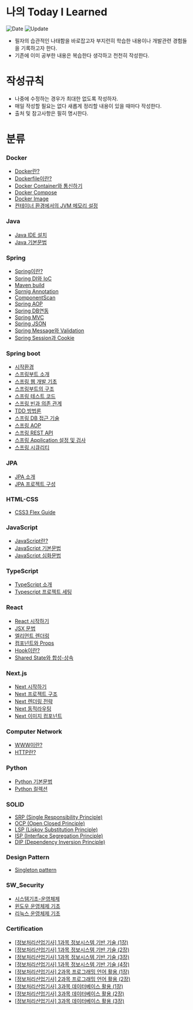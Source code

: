 # 나의 Today I Learned
![Date](https://img.shields.io/badge/Start-2024.03.06-red) ![Update](https://img.shields.io/badge/update-2024.11.02-grean)
- 필자의 습관적인 나태함을 바로잡고자 부지런히 학습한 내용이나 개발관련 경험들을 기록하고자 한다.
- 기존에 이미 공부한 내용은 복습한다 생각하고 천천히 작성한다.  

# 작성규칙
- 나중에 수정하는 경우가 최대한 없도록 작성하자.
- 매일 작성할 필요는 없다 새롭게 정리할 내용이 있을 때마다 작성한다.
- 출처 및 참고사항은 필히 명시한다.

# 분류

### Docker
- [Docker란?](https://github.com/one-west/TIL/blob/main/Docker/Docker%EB%9E%80.md)
- [Dockerfile이란?](https://github.com/one-west/TIL/blob/main/Docker/Dockerfile%EC%9D%B4%EB%9E%80%3F.md)
- [Docker Container와 통신하기](https://github.com/one-west/TIL/blob/main/Docker/Docker%20Container%EC%99%80%20%ED%86%B5%EC%8B%A0%ED%95%98%EA%B8%B0.md)
- [Docker Compose](https://github.com/one-west/TIL/blob/main/Docker/Docker%20Compose.md)
- [Docker Image](https://github.com/one-west/TIL/blob/main/Docker/Docker%20Image.md)
- [컨테이너 환경에서의 JVM 메모리 설정](https://github.com/one-west/TIL/blob/main/Docker/%EC%BB%A8%ED%85%8C%EC%9D%B4%EB%84%88%20%ED%99%98%EA%B2%BD%EC%97%90%EC%84%9C%EC%9D%98%20JVM%20%EB%A9%94%EB%AA%A8%EB%A6%AC%20%EC%84%A4%EC%A0%95.md)

### Java
- [Java IDE 설치](https://github.com/one-west/TIL/blob/main/Java/Java%20IDE%20install%20%EB%B0%A9%EB%B2%95.md)
- [Java 기본문법](https://github.com/one-west/TIL/blob/main/Java/Java%20%EA%B8%B0%EB%B3%B8%EB%AC%B8%EB%B2%95.md)

### Spring
- [Spring이란?](https://github.com/one-west/TIL/blob/main/Spring/%5BSpring%5D%20%EC%9D%B4%EB%9E%80%3F.md)
- [Spring DI와 IoC](https://github.com/one-west/TIL/blob/main/Spring/%5BSpring%5D%20DI%EC%99%80%20IoC.md)
- [Maven build](https://github.com/one-west/TIL/blob/main/Spring/%5BSpring%5D%20Maven%20build.md)
- [Sprnig Annotation](https://github.com/one-west/TIL/blob/main/Spring/%5BSpring%5D%20Annotation_%EC%9D%B4%EB%9E%80%3F.md)
- [ComponentScan](https://github.com/one-west/TIL/blob/main/Spring/%5BSpring%5D%20ComponentScan.md)
- [Spring AOP](https://github.com/one-west/TIL/blob/main/Spring/%5BSpring%5D%20AOP.md)
- [Spring DB연동](https://github.com/one-west/TIL/blob/main/Spring/%5BSpring%5D%20DB%EC%97%B0%EB%8F%99.md)
- [Spring MVC](https://github.com/one-west/TIL/blob/main/Spring/%5BSpring%5D%20Spring-MVC.md)
- [Spring JSON](https://github.com/one-west/TIL/blob/main/Spring/%5BSpring%5D%20JSON.md)
- [Spring Message와 Validation](https://github.com/one-west/TIL/blob/main/Spring/%5BSpring%5D%20Message%EC%99%80%20Validation.md)
- [Spring Session과 Cookie](https://github.com/one-west/TIL/blob/main/Spring/%5BSpring%5D%20Session%EA%B3%BC%20Cookie.md)

### Spring boot
- [시작환경](https://github.com/one-west/TIL/blob/main/Spring%20boot/%EC%8B%9C%EC%9E%91%ED%99%98%EA%B2%BD.md)
- [스프링부트 소개](https://github.com/one-west/TIL/blob/main/Spring%20boot/%EC%8A%A4%ED%94%84%EB%A7%81%EB%B6%80%ED%8A%B8%20%EC%86%8C%EA%B0%9C.md)
- [스프링 웹 개발 기초](https://github.com/one-west/TIL/blob/main/Spring%20boot/%EC%8A%A4%ED%94%84%EB%A7%81%20%EC%9B%B9%20%EA%B0%9C%EB%B0%9C%20%EA%B8%B0%EC%B4%88.md)
- [스프링부트의 구조](https://github.com/one-west/TIL/blob/main/Spring%20boot/%EC%8A%A4%ED%94%84%EB%A7%81%EB%B6%80%ED%8A%B8%EC%9D%98%20%EA%B5%AC%EC%A1%B0.md)
- [스프링 테스트 코드](https://github.com/one-west/TIL/blob/main/Spring%20boot/%EC%8A%A4%ED%94%84%EB%A7%81%20%ED%85%8C%EC%8A%A4%ED%8A%B8%20%EC%BD%94%EB%93%9C.md)
- [스프링 빈과 의존 관계](https://github.com/one-west/TIL/blob/main/Spring%20boot/%EC%8A%A4%ED%94%84%EB%A7%81%20%EB%B9%88%EA%B3%BC%20%EC%9D%98%EC%A1%B4%20%EA%B4%80%EA%B3%84.md)
- [TDD 방법론](https://github.com/one-west/TIL/blob/main/Spring%20boot/%EC%8B%9C%EC%9E%91%ED%99%98%EA%B2%BD.md)
- [스프링 DB 접근 기술](https://github.com/one-west/TIL/blob/main/Spring%20boot/%EC%8A%A4%ED%94%84%EB%A7%81%20DB%20%EC%A0%91%EA%B7%BC%20%EA%B8%B0%EC%88%A0.md)
- [스프링 AOP](https://github.com/one-west/TIL/blob/main/Spring%20boot/%EC%8A%A4%ED%94%84%EB%A7%81%20AOP.md)
- [스프링 REST API](https://github.com/one-west/TIL/blob/main/Spring%20boot/%EC%8A%A4%ED%94%84%EB%A7%81%20REST%20API.md)
- [스프링 Application 설정 및 검사](https://github.com/one-west/TIL/blob/main/Spring%20boot/%EC%8A%A4%ED%94%84%EB%A7%81%20%20Application%20%EC%84%A4%EC%A0%95%20%EB%B0%8F%20%EA%B2%80%EC%82%AC.md)
- [스프링 시큐리티](https://github.com/one-west/TIL/blob/main/Spring%20boot/%EC%8A%A4%ED%94%84%EB%A7%81%20%EC%8B%9C%ED%81%90%EB%A6%AC%ED%8B%B0.md)

### JPA
- [JPA 소개](https://github.com/one-west/TIL/blob/main/JPA/JPA%20%EC%86%8C%EA%B0%9C.md)
- [JPA 프로젝트 구성](https://github.com/one-west/TIL/blob/main/JPA/JPA%20%ED%94%84%EB%A1%9C%EC%A0%9D%ED%8A%B8%20%EA%B5%AC%EC%84%B1.md)

### HTML-CSS
- [CSS3 Flex Guide](https://github.com/one-west/TIL/blob/main/CSS/Flex%20Guide.md)
  
### JavaScript
- [JavaScript란?](https://github.com/one-west/TIL/blob/main/JavaScript/JS%EB%9E%80%3F.md)
- [JavaScript 기본문법](https://github.com/one-west/TIL/blob/main/JavaScript/JS%EA%B8%B0%EB%B3%B8%EB%AC%B8%EB%B2%95.md)
- [JavaScript 심화문법](https://github.com/one-west/TIL/blob/main/JavaScript/JS%20%EC%8B%AC%ED%99%94%EB%AC%B8%EB%B2%95.md)

### TypeScript
- [TypeScript 소개](https://github.com/one-west/TIL/blob/main/TypeScript/TypeScript%20%EC%86%8C%EA%B0%9C.md)
- [Typescript 프로젝트 세팅](https://github.com/one-west/TIL/blob/main/TypeScript/TypeScript%20Projects%20%EC%84%B8%ED%8C%85.md)

### React
- [React 시작하기](https://github.com/one-west/TIL/blob/main/React/React%20%EC%8B%9C%EC%9E%91%ED%95%98%EA%B8%B0.md)
- [JSX 문법](https://github.com/one-west/TIL/blob/main/React/JSX%EB%AC%B8%EB%B2%95.md)
- [엘리먼트 렌더링](https://github.com/one-west/TIL/blob/main/React/Element_Rendering.md)
- [컴포넌트와 Props](https://github.com/one-west/TIL/blob/main/React/%EC%BB%B4%ED%8F%AC%EB%84%8C%ED%8A%B8%EC%99%80%20Props.md)
- [Hook이란?](https://github.com/one-west/TIL/blob/main/React/Hook%EC%9D%B4%EB%9E%80%3F.md)
- [Shared State와 합성-상속](https://github.com/one-west/TIL/blob/main/React/Shared%20State%EC%99%80%20%20%ED%95%A9%EC%84%B1-%EC%83%81%EC%86%8D.md#%EC%BB%A8%ED%85%8D%EC%8A%A4%ED%8A%B8Context)

### Next.js
- [Next 시작하기](https://github.com/one-west/TIL/blob/main/Next.js/Next%20%EC%8B%9C%EC%9E%91%ED%95%98%EA%B8%B0.md)
- [Next 프로젝트 구조](https://github.com/one-west/TIL/blob/main/Next.js/Next%20%ED%94%84%EB%A1%9C%EC%A0%9D%ED%8A%B8%20%EA%B5%AC%EC%A1%B0.md)
- [Next 렌더링 전략](https://github.com/one-west/TIL/blob/main/Next.js/Next%20%EB%A0%8C%EB%8D%94%EB%A7%81%20%EC%A0%84%EB%9E%B5.md)
- [Next 동적라우팅](https://github.com/one-west/TIL/blob/main/Next.js/Next%20%EB%8F%99%EC%A0%81%EB%9D%BC%EC%9A%B0%ED%8C%85.md)
- [Next 이미지 컴포넌트](https://github.com/one-west/TIL/blob/main/Next.js/Next%20Image%20Component.md)

### Computer Network
- [WWW이란?](https://github.com/one-west/TIL/blob/main/Computer%20Network/WWW.md)
- [HTTP란?](https://github.com/one-west/TIL/blob/main/Computer%20Network/HTTP.md)

### Python
- [Python 기본문법](https://github.com/one-west/TIL/blob/main/Python/python%20%EA%B8%B0%EB%B3%B8%EB%AC%B8%EB%B2%95.md)
- [Python 컬렉션](https://github.com/one-west/TIL/blob/main/Python/Python%20%EC%BB%AC%EB%A0%89%EC%85%98(Collection).md)

### SOLID

- [SRP (Single Responsibility Principle)](https://github.com/one-west/TIL/blob/main/SOLID/SRP%20(Single%C2%A0Responsibility%C2%A0Principle).md)
- [OCP (Open Closed Principle)](https://github.com/one-west/TIL/blob/main/SOLID/OCP%20(Open%20Closed%20Principle).md)
- [LSP (Liskov Substitution Principle)](https://github.com/one-west/TIL/blob/main/SOLID/LSP%20(Liskov%20Substitution%20Principle).md)
- [ISP (Interface Segregation Principle)](https://github.com/one-west/TIL/blob/main/SOLID/ISP%20(Interface%20Segregation%20Principle).md)
- [DIP (Dependency Inversion Principle)](https://github.com/one-west/TIL/blob/main/SOLID/DIP%20(Dependency%20Inversion%20Principle).md)

### Design Pattern
- [Singleton pattern](https://github.com/one-west/TIL/blob/main/Design%20Pattern/Singleton%20pattern.md)

### SW_Security
- [시스템기초-운영체제](https://github.com/one-west/TIL/blob/main/SW_Security/%EC%8B%9C%EC%8A%A4%ED%85%9C%EA%B8%B0%EC%B4%88-%EC%9A%B4%EC%98%81%EC%B2%B4%EC%A0%9C.md)
- [윈도우 운영체제 기초](https://github.com/one-west/TIL/blob/main/SW_Security/%EC%9C%88%EB%8F%84%EC%9A%B0%20%EC%9A%B4%EC%98%81%EC%B2%B4%EC%A0%9C%20%EA%B8%B0%EC%B4%88.md)
- [리눅스 운영체제 기초](https://github.com/one-west/TIL/blob/main/SW_Security/%EB%A6%AC%EB%88%85%EC%8A%A4%20%EC%9A%B4%EC%98%81%EC%B2%B4%EC%A0%9C%20%EA%B8%B0%EC%B4%88.md)

### Certification
- [[정보처리산업기사] 1과목 정보시스템 기반 기술 (1장)](https://github.com/one-west/TIL/blob/main/Certification/%EC%A0%95%EB%B3%B4%EC%B2%98%EB%A6%AC%EC%82%B0%EC%97%85%EA%B8%B0%EC%82%AC/%5B1%EA%B3%BC%EB%AA%A9%5D%20%EC%A0%95%EB%B3%B4%EC%8B%9C%EC%8A%A4%ED%85%9C%20%EA%B8%B0%EB%B0%98%20%EA%B8%B0%EC%88%A0%20(1%EC%9E%A5).md)
- [[정보처리산업기사] 1과목 정보시스템 기반 기술 (2장)](https://github.com/one-west/TIL/blob/main/Certification/%EC%A0%95%EB%B3%B4%EC%B2%98%EB%A6%AC%EC%82%B0%EC%97%85%EA%B8%B0%EC%82%AC/%5B1%EA%B3%BC%EB%AA%A9%5D%20%EC%A0%95%EB%B3%B4%EC%8B%9C%EC%8A%A4%ED%85%9C%20%EA%B8%B0%EB%B0%98%20%EA%B8%B0%EC%88%A0%20(2%EC%9E%A5).md)
- [[정보처리산업기사] 1과목 정보시스템 기반 기술 (3장)](https://github.com/one-west/TIL/blob/main/Certification/%EC%A0%95%EB%B3%B4%EC%B2%98%EB%A6%AC%EC%82%B0%EC%97%85%EA%B8%B0%EC%82%AC/%5B1%EA%B3%BC%EB%AA%A9%5D%20%EC%A0%95%EB%B3%B4%EC%8B%9C%EC%8A%A4%ED%85%9C%20%EA%B8%B0%EB%B0%98%20%EA%B8%B0%EC%88%A0%20(3%EC%9E%A5).md)
- [[정보처리산업기사] 1과목 정보시스템 기반 기술 (4장)](https://github.com/one-west/TIL/blob/main/Certification/%EC%A0%95%EB%B3%B4%EC%B2%98%EB%A6%AC%EC%82%B0%EC%97%85%EA%B8%B0%EC%82%AC/%5B1%EA%B3%BC%EB%AA%A9%5D%20%EC%A0%95%EB%B3%B4%EC%8B%9C%EC%8A%A4%ED%85%9C%20%EA%B8%B0%EB%B0%98%20%EA%B8%B0%EC%88%A0%20(4%EC%9E%A5).md)
- [[정보처리산업기사] 2과목 프로그래밍 언어 활용 (1장)](https://github.com/one-west/TIL/blob/main/Certification/%EC%A0%95%EB%B3%B4%EC%B2%98%EB%A6%AC%EC%82%B0%EC%97%85%EA%B8%B0%EC%82%AC/%5B2%EA%B3%BC%EB%AA%A9%5D%20%ED%94%84%EB%A1%9C%EA%B7%B8%EB%9E%98%EB%B0%8D%20%EC%96%B8%EC%96%B4%20%ED%99%9C%EC%9A%A9%20(1%EC%9E%A5).md)
- [[정보처리산업기사] 2과목 프로그래밍 언어 활용 (2장)](https://github.com/one-west/TIL/blob/main/Certification/%EC%A0%95%EB%B3%B4%EC%B2%98%EB%A6%AC%EC%82%B0%EC%97%85%EA%B8%B0%EC%82%AC/%5B2%EA%B3%BC%EB%AA%A9%5D%20%ED%94%84%EB%A1%9C%EA%B7%B8%EB%9E%98%EB%B0%8D%20%EC%96%B8%EC%96%B4%20%ED%99%9C%EC%9A%A9%20(2%EC%9E%A5).md)
- [[정보처리산업기사] 3과목 데이터베이스 활용 (1장)](https://github.com/one-west/TIL/blob/main/Certification/%EC%A0%95%EB%B3%B4%EC%B2%98%EB%A6%AC%EC%82%B0%EC%97%85%EA%B8%B0%EC%82%AC/%5B3%EA%B3%BC%EB%AA%A9%5D%20%EB%8D%B0%EC%9D%B4%ED%84%B0%EB%B2%A0%EC%9D%B4%EC%8A%A4%20%ED%99%9C%EC%9A%A9%20(1%EC%9E%A5).md)
- [[정보처리산업기사] 3과목 데이터베이스 활용 (2장)](https://github.com/one-west/TIL/blob/main/Certification/%EC%A0%95%EB%B3%B4%EC%B2%98%EB%A6%AC%EC%82%B0%EC%97%85%EA%B8%B0%EC%82%AC/%5B3%EA%B3%BC%EB%AA%A9%5D%20%EB%8D%B0%EC%9D%B4%ED%84%B0%EB%B2%A0%EC%9D%B4%EC%8A%A4%20%ED%99%9C%EC%9A%A9%20(2%EC%9E%A5).md)
- [[정보처리산업기사] 3과목 데이터베이스 활용 (3장)](https://github.com/one-west/TIL/blob/main/Certification/%EC%A0%95%EB%B3%B4%EC%B2%98%EB%A6%AC%EC%82%B0%EC%97%85%EA%B8%B0%EC%82%AC/%5B3%EA%B3%BC%EB%AA%A9%5D%20%EB%8D%B0%EC%9D%B4%ED%84%B0%EB%B2%A0%EC%9D%B4%EC%8A%A4%20%ED%99%9C%EC%9A%A9%20(3%EC%9E%A5).md)
